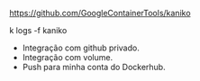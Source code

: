 https://github.com/GoogleContainerTools/kaniko

k logs -f kaniko

- Integração com github privado.
- Integração com volume.
- Push para minha conta do Dockerhub.
